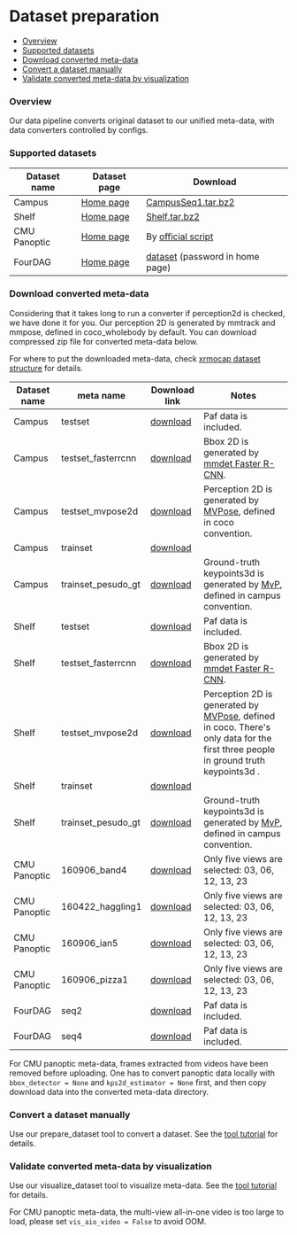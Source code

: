 # Dataset preparation

- [Overview](#overview)
- [Supported datasets](#supported-datasets)
- [Download converted meta-data](#download-converted-meta-data)
- [Convert a dataset manually](#convert-a-dataset-manually)
- [Validate converted meta-data by visualization](#validate-converted-meta-data-by-visualization)

### Overview

Our data pipeline converts original dataset to our unified meta-data, with data converters controlled by configs.

### Supported datasets

| Dataset name | Dataset page                                               | Download                                                     |
| ------------ | ---------------------------------------------------------- | ------------------------------------------------------------ |
| Campus       | [Home page](https://campar.in.tum.de/Chair/MultiHumanPose) | [CampusSeq1.tar.bz2](https://www.campar.in.tum.de/public_datasets/2014_cvpr_belagiannis/CampusSeq1.tar.bz2) |
| Shelf        | [Home page](https://campar.in.tum.de/Chair/MultiHumanPose) | [Shelf.tar.bz2](https://www.campar.in.tum.de/public_datasets/2014_cvpr_belagiannis/Shelf.tar.bz2) |
| CMU Panoptic | [Home page](http://domedb.perception.cs.cmu.edu/)          | By [official script](https://github.com/CMU-Perceptual-Computing-Lab/panoptic-toolbox/blob/master/scripts/getData.sh) |
| FourDAG | [Home page](https://github.com/zhangyux15/multiview_human_dataset)          | [dataset](https://pan.baidu.com/s/1AZgNV4kp7PuIBicEiSPdGA) (password in home page) |

### Download converted meta-data

Considering that it takes long to run a converter if perception2d is checked, we have done it for you. Our perception 2D is generated by mmtrack and mmpose, defined in coco_wholebody by default. You can download compressed zip file for converted meta-data below.

For where to put the downloaded meta-data, check [xrmocap dataset structure](tutorials/new_dataset.md#file-tree-of-our-unified-format) for details.

| Dataset name | meta name          | Download link                                                | Notes                                                        |
| ------------ | ------------------ | ------------------------------------------------------------ | ------------------------------------------------------------ |
| Campus       | testset            | [download](https://openxrlab-share-mainland.oss-cn-hangzhou.aliyuncs.com/xrmocap/xrmocap_meta/Campus/xrmocap_meta_testset.zip) |     Paf data is included.                   |
| Campus       | testset_fasterrcnn | [download](https://openxrlab-share-mainland.oss-cn-hangzhou.aliyuncs.com/xrmocap/xrmocap_meta/Campus/xrmocap_meta_testset_fasterrcnn.zip) | Bbox 2D is generated by [mmdet Faster R-CNN](https://github.com/open-mmlab/mmdetection/tree/master/configs/faster_rcnn). |
| Campus     | testset_mvpose2d   | [download](https://openxrlab-share-mainland.oss-cn-hangzhou.aliyuncs.com/xrmocap/xrmocap_meta/Campus/xrmocap_meta_testset_mvpose2d.zip) | Perception 2D is generated by [MVPose](https://github.com/zju3dv/mvpose#accelerate-the-evaluation), defined in coco convention. |
| Campus       | trainset           | [download](https://openxrlab-share-mainland.oss-cn-hangzhou.aliyuncs.com/xrmocap/xrmocap_meta/Campus/xrmocap_meta_trainset.zip) |                                                              |
| Campus       | trainset_pesudo_gt | [download](https://openxrlab-share-mainland.oss-cn-hangzhou.aliyuncs.com/xrmocap/xrmocap_meta/Campus/xrmocap_meta_trainset_pesudo_gt.zip) | Ground-truth keypoints3d is generated by [MvP](https://github.com/sail-sg/mvp#22-shelfcampus), defined in campus convention. |
| Shelf        | testset            | [download](https://openxrlab-share-mainland.oss-cn-hangzhou.aliyuncs.com/xrmocap/xrmocap_meta/Shelf/xrmocap_meta_testset.zip) |      Paf data is included.       |
| Shelf        | testset_fasterrcnn | [download](https://openxrlab-share-mainland.oss-cn-hangzhou.aliyuncs.com/xrmocap/xrmocap_meta/Shelf/xrmocap_meta_testset_fasterrcnn.zip) | Bbox 2D is generated by [mmdet Faster R-CNN](https://github.com/open-mmlab/mmdetection/tree/master/configs/faster_rcnn). |
| Shelf        | testset_mvpose2d   | [download](https://openxrlab-share-mainland.oss-cn-hangzhou.aliyuncs.com/xrmocap/xrmocap_meta/Shelf/xrmocap_meta_testset_mvpose2d.zip) | Perception 2D is generated by [MVPose](https://github.com/zju3dv/mvpose#accelerate-the-evaluation), defined in coco. There's only data for the first three people in ground truth keypoints3d . |
| Shelf        | trainset           | [download](https://openxrlab-share-mainland.oss-cn-hangzhou.aliyuncs.com/xrmocap/xrmocap_meta/Shelf/xrmocap_meta_trainset.zip) |                                                              |
| Shelf        | trainset_pesudo_gt | [download](https://openxrlab-share-mainland.oss-cn-hangzhou.aliyuncs.com/xrmocap/xrmocap_meta/Shelf/xrmocap_meta_trainset_pesudo_gt.zip) | Ground-truth keypoints3d is generated by [MvP](https://github.com/sail-sg/mvp#22-shelfcampus), defined in campus convention. |
| CMU Panoptic | 160906_band4       | [download](https://openxrlab-share-mainland.oss-cn-hangzhou.aliyuncs.com/xrmocap/xrmocap_meta/Panoptic/xrmocap_meta_band4.zip) | Only five views are selected: 03, 06, 12, 13, 23             |
| CMU Panoptic | 160422_haggling1   | [download](https://openxrlab-share-mainland.oss-cn-hangzhou.aliyuncs.com/xrmocap/xrmocap_meta/Panoptic/xrmocap_meta_haggling1.zip) | Only five views are selected: 03, 06, 12, 13, 23             |
| CMU Panoptic | 160906_ian5        | [download](https://openxrlab-share-mainland.oss-cn-hangzhou.aliyuncs.com/xrmocap/xrmocap_meta/Panoptic/xrmocap_meta_ian5.zip) | Only five views are selected: 03, 06, 12, 13, 23             |
| CMU Panoptic | 160906_pizza1      | [download](https://openxrlab-share-mainland.oss-cn-hangzhou.aliyuncs.com/xrmocap/xrmocap_meta/Panoptic/xrmocap_meta_pizza1.zip) | Only five views are selected: 03, 06, 12, 13, 23             |
| FourDAG | seq2 | [download](https://openxrlab-share-mainland.oss-cn-hangzhou.aliyuncs.com/xrmocap/xrmocap_meta/FourDAG/xrmocap_meta_seq2.zip) | Paf data is included.|
| FourDAG | seq4 | [download](https://openxrlab-share-mainland.oss-cn-hangzhou.aliyuncs.com/xrmocap/xrmocap_meta/FourDAG/xrmocap_meta_seq4.zip) |Paf data is included. |


For CMU panoptic meta-data, frames extracted from videos have been removed before uploading. One has to convert panoptic data locally with `bbox_detector = None` and `kps2d_estimator = None`  first, and then copy download data into the converted meta-data directory.

### Convert a dataset manually

Use our prepare_dataset tool to convert a dataset. See the [tool tutorial](./tool/prepare_dataset.md) for details.

### Validate converted meta-data by visualization

Use our visualize_dataset tool to visualize meta-data. See the [tool tutorial](./tool/visualize_dataset.md) for details.

For CMU panoptic meta-data, the multi-view all-in-one video is too large to load, please set `vis_aio_video = False`  to avoid OOM.
